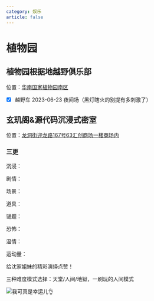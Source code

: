 ```yaml
---
category: 娱乐
article: false
---
```


# 植物园

## 植物园根据地越野俱乐部

<i class="fa-solid fa-location-dot"></i> 位置：<a href="https://ditu.amap.com/place/B0H35Z3NG3" target="_blank">华南国家植物园南区</a>

- [x] 越野车 2023-06-23 夜间场（黑灯瞎火的别提有多刺激了）

## 玄玑阁&源代码沉浸式密室

<i class="fa-solid fa-location-dot"></i> 位置：<a href="https://ditu.amap.com/place/B0FFLPC8VF" target="_blank">龙洞街迎龙路167号63汇创商场一楼商场内</a>

### 三更

沉浸：<el-rate :model-value="4" disabled text-color="#ff9900" show-score />

剧情：<el-rate :model-value="4" disabled text-color="#ff9900" show-score />

场景：<el-rate :model-value="4.5" disabled text-color="#ff9900" show-score />

道具：<el-rate :model-value="2" disabled text-color="#ff9900" show-score />

谜题：<el-rate :model-value="2" disabled text-color="#ff9900" show-score />

恐怖：<el-rate :model-value="5" disabled text-color="#ff9900" show-score />

温情：<el-rate :model-value="0" disabled text-color="#ff9900" show-score />

运动量：<el-rate :model-value="4" disabled text-color="#ff9900" show-score />

给沈家姐妹的精彩演绎点赞！

三种难度模式选择：天堂/人间/地狱，一刷玩的人间模式

![我可真是幸运儿:ok_hand:](https://img.sherry4869.com/blog/life/play/china/guangdong/guangzhou/th/zwy/ydm/1.jpg)